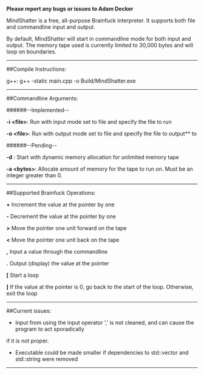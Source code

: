 **Please report any bugs or issues to Adam Decker**

MindShatter is a free, all-purpose Brainfuck interpreter.
It supports both file and commandline input and output.

By default, MindShatter will start in commandline mode for both input and output.
The memory tape used is currently limited to 30,000 bytes and will loop on boundaries.



-------------------------------------------------------------------------------------------------------------
##Compile Instructions:

g++:
    g++ -static main.cpp -o Build/MindShatter.exe
	
-------------------------------------------------------------------------------------------------------------


##Commandline Arguments:

######--Implemented--

**-i \<file\>**:  Run with input mode set to file and specify the file to run

**-o \<file\>**:  Run with output mode set to file and specify the file to output** to

######--Pending--

**-d** :  Start with dynamic memory allocation for unlimited memory tape

**-a \<bytes\>**:  Allocate <bytes> amount of memory for the tape to run on. Must be an integer greater than 0.

-------------------------------------------------------------------------------------------------------------


##Supported Brainfuck Operations:

**+**  Increment the value at the pointer by one

**\-**  Decrement the value at the pointer by one

**\>**  Move the pointer one unit forward on the tape

**<**  Move the pointer one unit back on the tape

**,**  Input a value through the commandline

**.**  Output (display) the value at the pointer

**\[**  Start a loop

**\]**  If the value at the pointer is 0, go back to the start of the loop. Otherwise, exit the loop

--------------------------------------------------------------------------------------------------------------


##Current issues:

- Input from using the input operator ',' is not cleaned, and can cause the program to act sporadically

 if it is not proper.
 
- Executable could be made smaller if dependencies to std::vector and std::string were removed

--------------------------------------------------------------------------------------------------------------